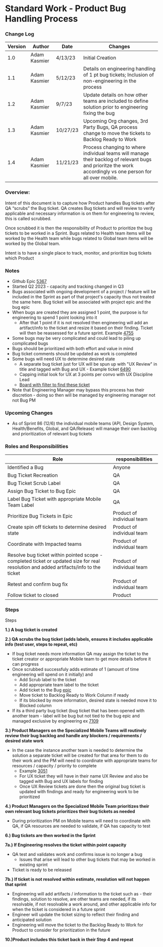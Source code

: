 # Standard Work - Product Bug Handling Process

### Change Log 
| Version | Author | Date | Changes |
| -----  | ------- | ------- | --------- |
| 1.0 | Adam Kasmier | 4/13/23 | Initial Creation  |
| 1.1 | Adam Kasmier | 5/12/23 | Details on engineering handling of 1 pt bug tickets; Inclusion of non-engineering in the process  |
| 1.2 | Adam Kasmier | 9/7/23 | Update details on how other teams are included to define solution prior to engineering fixing the bug |
| 1.3 | Adam Kasmier | 10/27/23 | Upcoming Org changes, 3rd Party Bugs, QA process change to move the tickets to Backlog Ready to Work |
| 1.4 | Adam Kasmier | 11/21/23 | Process changing to where individual teams will manage their backlog of relevant bugs and prioritze the work accordingly vs one person for all over mobile. |

### Overview:

Intent of this document is to capture how Product handles Bug tickets after QA “scrubs” the Bug ticket.  QA creates Bug tickets and will review to verify applicable and necessary information is on them for engineering to review, this is called scrubbed. 

Once scrubbed it is then the responsibility of Product to prioritize the bug tickets to be worked in a Sprint. Bugs related to Health team items will be worked by the Health team while bugs related to Global team items will be worked by the Global team. 

Intent is to have a single place to track, monitor, and prioritize bug tickets which Product 


### Notes
- Github Epic  [5367](https://github.com/department-of-veterans-affairs/va-mobile-app/issues/5367)
- Started Q2 2023 - capacity and tracking changed in Q3
- Bugs associated with ongoing development of a project / feature will be included in the Sprint as part of that project's capacity thus not treated the same here. Bug ticket will be associated with project epic and the bug epic
- When bugs are created they are assigned 1 point, the purpose is for engineering to spend 1 point looking into it 
   - After that 1 point if it is not resolved then engineering will add an artifact/info to the ticket and resize it based on their finding. Ticket will then be reassessed for a future sprint. Example [4755](https://github.com/department-of-veterans-affairs/va-mobile-app/issues/4755)
- Some bugs may be very complicated and could lead to piling up complicated bugs 
- Bugs should be prioritized with both effort and value in mind 
- Bug ticket comments should be updated as work is completed
- Some bugs will need UX to determine desired state
  - A separate bug ticket just for UX will be spun up with "UX Review" in title and tagged with Bug and UX - Example ticket [6490](https://app.zenhub.com/workspaces/va-mobile-60f1a34998bc75000f2a489f/issues/gh/department-of-veterans-affairs/va-mobile-app/6490)
  - Capping initial look for UX at 3 points per convo with UX Discipline Lead
  - [Board with filter to find these ticket ](https://app.zenhub.com/workspaces/va-mobile-60f1a34998bc75000f2a489f/board?labels=bug,ux)
- Note that Engineering Manager may bypass this process has their discretion - doing so then will be managed by engineering manager not not Bug PM


### Upcoming Changes
 - As of Sprint 86 (12/6) the individual mobile teams (API, Design System, Health/Benefits, Global, and QA/Release) will manage their own backlog and prioritization of relevant bug tickets 


### Roles and Responsibilities
| Role | responsibilities | 
| -----  | ------- | 
| Identified a Bug  | Anyone | 
| Bug Ticket Recreation  | QA | 
| Bug Ticket Scrub Label | QA| 
| Assign Bug Ticket to Bug Epic | QA |
| Label Bug Ticket with appropriate Mobile Team Label | QA | 
| Prioritize Bug Tickets in Epic  | Product of individual team | 
| Create spin off tickets to determine desired state | Product of individual team |
| Coordinate with Impacted teams  | Product of individual team | 
| Resolve bug ticket within pointed scope - completed ticket or updated size for real resolution and added artifacts/info to the ticket | Product of individual team |
| Retest and confirm bug fix  | Product of individual team | 
| Follow ticket to closed  | Product | 



### Steps 
Steps

**1.) A bug ticket is created**

**2.) QA scrubs the bug ticket (adds labels, ensures it includes applicable info (test user, steps to repeat, etc)**
- If bug ticket needs more information QA may assign the ticket to the ticket creator or appropriate Mobile team to get more details before it can progress 
- Once scrubbed successfuly adds estimate of 1 (amount of time engineering will spend on it initially) and 
    - Add Scrub label to the ticket
    - Add appropriate team label to the ticket
    - Add ticket to the Bug [epic](https://github.com/department-of-veterans-affairs/va-mobile-app/issues/5367)
    - Move ticket to Backlog Ready to Work Column if ready
    - If its blocked by more information, desired state is needed move it to Blocked column 
- If its a third party bug ticket (bug ticket that has been opened with another team - label will be bug but not tied to the bug epic and managed exclusive by engineering ex [7109](https://app.zenhub.com/workspaces/va-mobile-60f1a34998bc75000f2a489f/issues/gh/department-of-veterans-affairs/va-mobile-app/7109)

**3.) Product Managers on the Specialized Mobile Teams will routinely review their bug backlog and handle any blockers / requirements / desired state work**
- In the case the instance another team is needed to determine the solution a separate ticket will be created for that area for them to do their work and the PM will need to coordinate with appropriate teams for resources / capacity / priority to complete 
   - Example [3051](https://github.com/department-of-veterans-affairs/va-mobile-app/issues/3051)
   - For UX ticket they will have in their name UX Review and also be tagged with Bug and UX labels for finding
   - Once UX Review tickets are done then the original bug ticket is updated with findings and ready for engineering work to be prioritized 

**4.) Product Managers on the Specialized Mobile Team prioritizes their own relevant bug tickets prioritizes their bug tickets as needed**
- During prioritization PM on Mobile teams will need to coordinate with QA, if QA resources are needed to validate, if QA has capacity to test 

**6.) Bug tickets are then worked in the Sprint** 

**7a.) If Engineering resolves the ticket within point capacity**
- QA test and validates work and confirms issue is no longer a bug 
    - Issues that arise will lead to other bug tickets that may be worked in existing sprint 
- Ticket is ready to be released

**7b.) If ticket is not resolved within estimate, resolution will not happen that sprint** 
- Engineering will add artifacts / information to the ticket such as - their findings, solution to resolve, are other teams are needed,  if its resolvable, if not resolvable a work around, and other applicable info for when the ticket is considered in a future sprint 
- Engineer will update the ticket sizing to reflect their finding and anticipated solution 
- Engineering will move the ticket to the Backlog Ready to Work for Product to consider for prioritization in the future 

**10.)Product includes this ticket back in their Step 4 and repeat**




